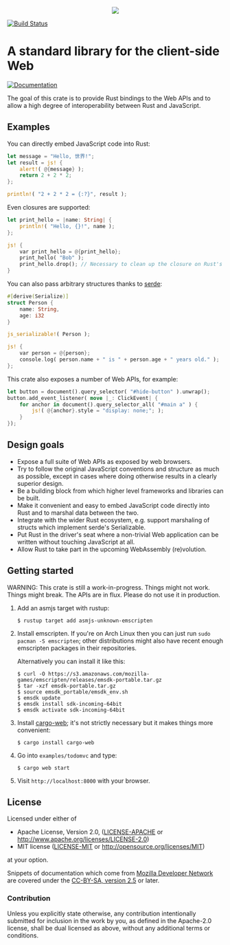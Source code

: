 <p align="center">
    <img src="info/logo.png">
</p>

[![Build Status](https://api.travis-ci.org/koute/stdweb.svg)](https://travis-ci.org/koute/stdweb)

# A standard library for the client-side Web

[![Documentation](https://docs.rs/stdweb/badge.svg)](https://docs.rs/stdweb/*/stdweb/)

The goal of this crate is to provide Rust bindings to the Web APIs and to allow
a high degree of interoperability between Rust and JavaScript.

## Examples

You can directly embed JavaScript code into Rust:

```rust
let message = "Hello, 世界!";
let result = js! {
    alert!( @{message} );
    return 2 + 2 * 2;
};

println!( "2 + 2 * 2 = {:?}", result );
```

Even closures are supported:

```rust
let print_hello = |name: String| {
    println!( "Hello, {}!", name );
};

js! {
    var print_hello = @{print_hello};
    print_hello( "Bob" );
    print_hello.drop(); // Necessary to clean up the closure on Rust's side.
}
```

You can also pass arbitrary structures thanks to [serde]:

```rust
#[derive(Serialize)]
struct Person {
    name: String,
    age: i32
}

js_serializable!( Person );

js! {
    var person = @{person};
    console.log( person.name + " is " + person.age + " years old." );
};
```

[serde]: https://serde.rs/

This crate also exposes a number of Web APIs, for example:

```rust
let button = document().query_selector( "#hide-button" ).unwrap();
button.add_event_listener( move |_: ClickEvent| {
    for anchor in document().query_selector_all( "#main a" ) {
        js!( @{anchor}.style = "display: none;"; );
    }
});
```

## Design goals

  * Expose a full suite of Web APIs as exposed by web browsers.
  * Try to follow the original JavaScript conventions and structure as much as possible,
    except in cases where doing otherwise results in a clearly superior design.
  * Be a building block from which higher level frameworks and libraries
    can be built.
  * Make it convenient and easy to embed JavaScript code directly into Rust
    and to marshal data between the two.
  * Integrate with the wider Rust ecosystem, e.g. support marshaling of structs
    which implement serde's Serializable.
  * Put Rust in the driver's seat where a non-trivial Web application can be
    written without touching JavaScript at all.
  * Allow Rust to take part in the upcoming WebAssembly (re)volution.

## Getting started

WARNING: This crate is still a work-in-progress. Things might not work.
Things might break. The APIs are in flux. Please do not use it in production.

1. Add an asmjs target with rustup:

       $ rustup target add asmjs-unknown-emscripten

2. Install emscripten. If you're on Arch Linux then you can just
   run `sudo pacman -S emscripten`; other distributions might also
   have recent enough emscripten packages in their repositories.

   Alternatively you can install it like this:

       $ curl -O https://s3.amazonaws.com/mozilla-games/emscripten/releases/emsdk-portable.tar.gz
       $ tar -xzf emsdk-portable.tar.gz
       $ source emsdk_portable/emsdk_env.sh
       $ emsdk update
       $ emsdk install sdk-incoming-64bit
       $ emsdk activate sdk-incoming-64bit

3. Install [cargo-web]; it's not strictly necessary but it makes things
   more convenient:

       $ cargo install cargo-web

4. Go into `examples/todomvc` and type:

       $ cargo web start

5. Visit `http://localhost:8000` with your browser.

[cargo-web]: https://github.com/koute/cargo-web

## License

Licensed under either of

  * Apache License, Version 2.0, ([LICENSE-APACHE](LICENSE-APACHE) or http://www.apache.org/licenses/LICENSE-2.0)
  * MIT license ([LICENSE-MIT](LICENSE-MIT) or http://opensource.org/licenses/MIT)

at your option.

Snippets of documentation which come from [Mozilla Developer Network] are covered under the [CC-BY-SA, version 2.5] or later.

[Mozilla Developer Network]: https://developer.mozilla.org/en-US/
[CC-BY-SA, version 2.5]: https://developer.mozilla.org/en-US/docs/MDN/About#Copyrights_and_licenses

### Contribution

Unless you explicitly state otherwise, any contribution intentionally submitted
for inclusion in the work by you, as defined in the Apache-2.0 license, shall be
dual licensed as above, without any additional terms or conditions.

